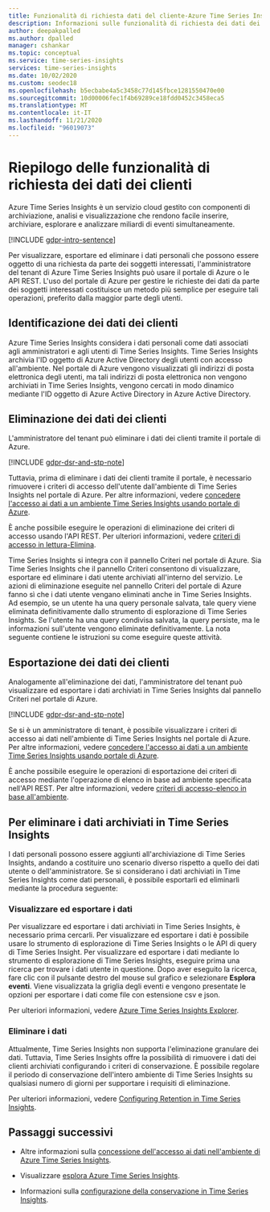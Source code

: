 ```yaml
---
title: Funzionalità di richiesta dati del cliente-Azure Time Series Insights | Microsoft Docs
description: Informazioni sulle funzionalità di richiesta dei dati dei clienti in Azure Time Series Insights.
author: deepakpalled
ms.author: dpalled
manager: cshankar
ms.topic: conceptual
ms.service: time-series-insights
services: time-series-insights
ms.date: 10/02/2020
ms.custom: seodec18
ms.openlocfilehash: b5ecbabe4a5c3458c77d145fbce1281550470e00
ms.sourcegitcommit: 10d00006fec1f4b69289ce18fdd0452c3458eca5
ms.translationtype: MT
ms.contentlocale: it-IT
ms.lasthandoff: 11/21/2020
ms.locfileid: "96019073"
---
```

# <a name="summary-of-customer-data-request-features"></a>Riepilogo delle funzionalità di richiesta dei dati dei clienti

Azure Time Series Insights è un servizio cloud gestito con componenti di archiviazione, analisi e visualizzazione che rendono facile inserire, archiviare, esplorare e analizzare miliardi di eventi simultaneamente.

[!INCLUDE [gdpr-intro-sentence](../../includes/gdpr-intro-sentence.md)]

Per visualizzare, esportare ed eliminare i dati personali che possono essere oggetto di una richiesta da parte dei soggetti interessati, l'amministratore del tenant di Azure Time Series Insights può usare il portale di Azure o le API REST. L'uso del portale di Azure per gestire le richieste dei dati da parte dei soggetti interessati costituisce un metodo più semplice per eseguire tali operazioni, preferito dalla maggior parte degli utenti.

## <a name="identifying-customer-data"></a>Identificazione dei dati dei clienti

Azure Time Series Insights considera i dati personali come dati associati agli amministratori e agli utenti di Time Series Insights. Time Series Insights archivia l'ID oggetto di Azure Active Directory degli utenti con accesso all'ambiente. Nel portale di Azure vengono visualizzati gli indirizzi di posta elettronica degli utenti, ma tali indirizzi di posta elettronica non vengono archiviati in Time Series Insights, vengono cercati in modo dinamico mediante l'ID oggetto di Azure Active Directory in Azure Active Directory.

## <a name="deleting-customer-data"></a>Eliminazione dei dati dei clienti

L'amministratore del tenant può eliminare i dati dei clienti tramite il portale di Azure.

[!INCLUDE [gdpr-dsr-and-stp-note](../../includes/gdpr-dsr-and-stp-note.md)]

Tuttavia, prima di eliminare i dati dei clienti tramite il portale, è necessario rimuovere i criteri di accesso dell'utente dall'ambiente di Time Series Insights nel portale di Azure. Per altre informazioni, vedere [concedere l'accesso ai dati a un ambiente Time Series Insights usando portale di Azure](./concepts-access-policies.md).

È anche possibile eseguire le operazioni di eliminazione dei criteri di accesso usando l'API REST. Per ulteriori informazioni, vedere [criteri di accesso in lettura-Elimina](/rest/api/time-series-insights/management(gen1/gen2)/accesspolicies/delete).

Time Series Insights si integra con il pannello Criteri nel portale di Azure. Sia Time Series Insights che il pannello Criteri consentono di visualizzare, esportare ed eliminare i dati utente archiviati all'interno del servizio. Le azioni di eliminazione eseguite nel pannello Criteri del portale di Azure fanno sì che i dati utente vengano eliminati anche in Time Series Insights. Ad esempio, se un utente ha una query personale salvata, tale query viene eliminata definitivamente dallo strumento di esplorazione di Time Series Insights. Se l'utente ha una query condivisa salvata, la query persiste, ma le informazioni sull'utente vengono eliminate definitivamente. La nota seguente contiene le istruzioni su come eseguire queste attività.

## <a name="exporting-customer-data"></a>Esportazione dei dati dei clienti

Analogamente all'eliminazione dei dati, l'amministratore del tenant può visualizzare ed esportare i dati archiviati in Time Series Insights dal pannello Criteri nel portale di Azure.

[!INCLUDE [gdpr-dsr-and-stp-note](../../includes/gdpr-dsr-and-stp-note.md)]

Se si è un amministratore di tenant, è possibile visualizzare i criteri di accesso ai dati nell'ambiente di Time Series Insights nel portale di Azure. Per altre informazioni, vedere [concedere l'accesso ai dati a un ambiente Time Series Insights usando portale di Azure](./concepts-access-policies.md).

È anche possibile eseguire le operazioni di esportazione dei criteri di accesso mediante l'operazione di elenco in base ad ambiente specificata nell'API REST. Per altre informazioni, vedere [criteri di accesso-elenco in base all'ambiente](/rest/api/time-series-insights/management(gen1/gen2)/accesspolicies/listbyenvironment).

## <a name="to-delete-data-stored-within-time-series-insights"></a>Per eliminare i dati archiviati in Time Series Insights

I dati personali possono essere aggiunti all'archiviazione di Time Series Insights, andando a costituire uno scenario diverso rispetto a quello dei dati utente o dell'amministratore. Se si considerano i dati archiviati in Time Series Insights come dati personali, è possibile esportarli ed eliminarli mediante la procedura seguente:

### <a name="view-and-export-data"></a>Visualizzare ed esportare i dati

Per visualizzare ed esportare i dati archiviati in Time Series Insights, è necessario prima cercarli. Per visualizzare ed esportare i dati è possibile usare lo strumento di esplorazione di Time Series Insights o le API di query di Time Series Insight. Per visualizzare ed esportare i dati mediante lo strumento di esplorazione di Time Series Insights, eseguire prima una ricerca per trovare i dati utente in questione. Dopo aver eseguito la ricerca, fare clic con il pulsante destro del mouse sul grafico e selezionare **Esplora eventi**. Viene visualizzata la griglia degli eventi e vengono presentate le opzioni per esportare i dati come file con estensione csv e json.

Per ulteriori informazioni, vedere [Azure Time Series Insights Explorer](time-series-insights-explorer.md).

### <a name="delete-data"></a>Eliminare i dati

Attualmente, Time Series Insights non supporta l'eliminazione granulare dei dati. Tuttavia, Time Series Insights offre la possibilità di rimuovere i dati dei clienti archiviati configurando i criteri di conservazione. È possibile regolare il periodo di conservazione dell'intero ambiente di Time Series Insights su qualsiasi numero di giorni per supportare i requisiti di eliminazione.

Per ulteriori informazioni, vedere [Configuring Retention in Time Series Insights](time-series-insights-how-to-configure-retention.md).

## <a name="next-steps"></a>Passaggi successivi

* Altre informazioni sulla [concessione dell'accesso ai dati nell'ambiente di Azure Time Series Insights](./concepts-access-policies.md).

* Visualizzare [esplora Azure Time Series Insights](time-series-insights-explorer.md).

* Informazioni sulla [configurazione della conservazione in Time Series Insights](time-series-insights-how-to-configure-retention.md).